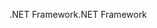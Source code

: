 <span data-ttu-id="e2fd4-101">.NET Framework</span><span class="sxs-lookup"><span data-stu-id="e2fd4-101">.NET Framework</span></span>